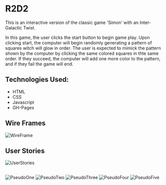 # R2D2
This is an interactive version of the classic game 'Simon' with an Inter-Galactic Twist.

<INSERT LINK TO GAME HERE>

In this game, the user clicks the start button to begin game play. Upon clicking start, the computer will begin randomly generating a pattern of squares witch will glow in order. The user is expected to mimick the pattern shown by the computer by clicking the same colored squares in thte same order. If they succeed, the computer will add one more color to the pattern, and if they fail the game will end.

## Technologies Used:
  + HTML
  + CSS
  + Javascript
  + GH-Pages

## Wire Frames
![WireFrame](https://github.com/tayb18/R2D2/blob/master/Pseudocode,%20Wireframing,%20User%20Stories/R2D2WireFrame.JPG?raw=true)


## User Stories
![UserStories](https://github.com/tayb18/R2D2/blob/master/Pseudocode,%20Wireframing,%20User%20Stories/R2D2UserStories.JPG?raw=true)

## 
![PseudoOne](https://github.com/tayb18/R2D2/blob/master/Pseudocode,%20Wireframing,%20User%20Stories/pseudocode1.JPG?raw=true)
![PseudoTwo](https://github.com/tayb18/R2D2/blob/master/Pseudocode,%20Wireframing,%20User%20Stories/pseudoCode2.JPG?raw=true)
![PseudoThree](https://github.com/tayb18/R2D2/blob/master/Pseudocode,%20Wireframing,%20User%20Stories/pseudocode3.JPG?raw=true)
![PseudoFour](https://github.com/tayb18/R2D2/blob/master/Pseudocode,%20Wireframing,%20User%20Stories/pseudocode4.JPG?raw=true)
![PseudoFive](https://github.com/tayb18/R2D2/blob/master/Pseudocode,%20Wireframing,%20User%20Stories/pseudocode5.JPG?raw=true)

  

